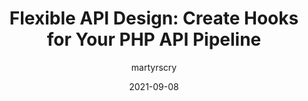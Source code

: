 ---
author: martyrscry
date: 2021-09-08
permalink: false
publisher: sitepointdotcom
tags:
  - php
  - apis
  - hooks
target_url: https://www.sitepoint.com/flexible-api-design-create-hooks-for-php-api-pipeline/
title: "Flexible API Design: Create Hooks for Your PHP API Pipeline"
---